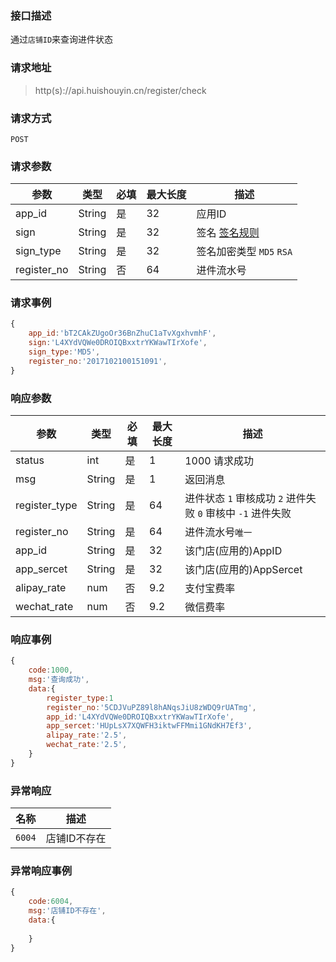 ### 接口描述
通过`店铺ID`来查询进件状态

### 请求地址
> http(s)://api.huishouyin.cn/register/check

### 请求方式
`POST`
### 请求参数
|参数|类型|必填|最大长度|描述|
|-----|-----|-----|-----|-----|
|app_id|String|是|32|应用ID|
|sign|String|是|32|签名 [签名规则](/main/sign)|
|sign_type|String|是|32|签名加密类型 `MD5` `RSA`|
|register_no|String|否|64|进件流水号|

### 请求事例
```javascript
{
    app_id:'bT2CAkZUgoOr36BnZhuC1aTvXgxhvmhF',
    sign:'L4XYdVQWe0DROIQBxxtrYKWawTIrXofe',
    sign_type:'MD5',
    register_no:'2017102100151091',
}
```
### 响应参数
|参数|类型|必填|最大长度|描述|
|-----|-----|-----|-----|-----|
|status|int|是|1|1000 请求成功 |
|msg|String|是|1|返回消息|
|register_type|String|是|64|进件状态 `1` 审核成功 `2` 进件失败 `0` 审核中 `-1` 进件失败 |
|register_no|String|是|64|进件流水号`唯一`|
|app_id|String|是|32|该门店(应用的)AppID|
|app_sercet|String|是|32|该门店(应用的)AppSercet|
|alipay_rate|num|否|9.2|支付宝费率|
|wechat_rate|num|否|9.2|微信费率|
### 响应事例
```javascript
{
    code:1000,
    msg:'查询成功',
    data:{
        register_type:1
        register_no:'5CDJVuPZ89l8hANqsJiU8zWDQ9rUATmg',
        app_id:'L4XYdVQWe0DROIQBxxtrYKWawTIrXofe',
        app_sercet:'HUpLsX7XQWFH3iktwFFMmi1GNdKH7Ef3',
        alipay_rate:'2.5',
        wechat_rate:'2.5',
    }
}
```
### 异常响应
|名称|描述|
|-----|-----|
|`6004`|店铺ID不存在|
### 异常响应事例
```javascript
{
    code:6004,
    msg:'店铺ID不存在',
    data:{
        
    }
}
```